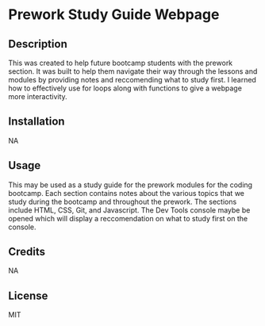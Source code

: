 # Prework Study Guide Webpage

## Description

This was created to help future bootcamp students with the prework section. It was built to help them navigate their way through the lessons and modules by providing notes and reccomending what to study first. I learned how to effectively use for loops along with functions to give a webpage more interactivity.



## Installation

NA

## Usage

This may be used as a study guide for the prework modules for the coding bootcamp. Each section contains notes about the various topics that we study during the bootcamp and throughout the prework. The sections include HTML, CSS, Git, and Javascript. The Dev Tools console maybe be opened which will display a reccomendation on what to study first on the console. 

## Credits

NA

## License

MIT

